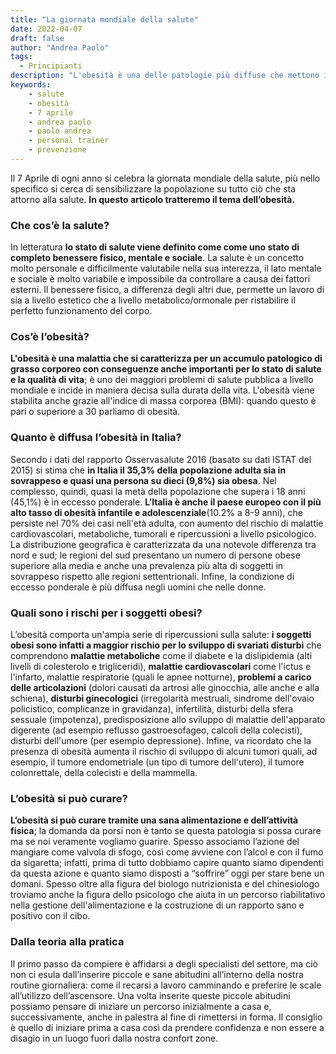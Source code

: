```yaml
---
title: "La giornata mondiale della salute"
date: 2022-04-07
draft: false
author: "Andrea Paolo"
tags:
  - Principianti
description: "L'obesità è una delle patologie più diffuse che mettono in crisi la salute dell'uomo, in Italia un adulto su tre è in sovrappeso e uno su dieci è obeso."
keywords: 
    - salute
    - obesità
    - 7 aprile
    - andrea paolo
    - paolo andrea
    - personal trainer
    - prevenzione
---
```


Il 7 Aprile di ogni anno si celebra la giornata mondiale della salute, più nello specifico si cerca di sensibilizzare la popolazione su tutto ciò che sta attorno alla salute. **In questo articolo tratteremo il tema dell’obesità.**

### Che cos’è la salute?
In letteratura **lo stato di salute viene definito come come uno stato di completo benessere fisico, mentale e sociale**. La salute è un concetto molto personale e difficilmente valutabile nella sua interezza, il lato mentale e sociale è molto variabile e impossibile da controllare a causa dei fattori esterni. Il benessere fisico, a differenza degli altri due, permette un lavoro di sia a livello estetico che a livello metabolico/ormonale per ristabilire il perfetto funzionamento del corpo.

### Cos’è l’obesità?
**L'obesità è una malattia che si caratterizza per un accumulo patologico di grasso corporeo con conseguenze anche importanti per lo stato di salute e la qualità di vita**; è uno dei maggiori problemi di salute pubblica a livello mondiale e incide in maniera decisa sulla durata della vita. L'obesità viene stabilita anche grazie all'indice di massa corporea (BMI): quando questo è pari o superiore a 30 parliamo di obesità.

### Quanto è diffusa l’obesità in Italia?
Secondo i dati del rapporto Osservasalute 2016 (basato su dati ISTAT del 2015) si stima che **in Italia il 35,3% della popolazione adulta sia in sovrappeso e quasi una persona su dieci (9,8%) sia obesa**. Nel complesso, quindi, quasi la metà della popolazione che supera i 18 anni (45,1%) è in eccesso ponderale. **L’Italia è anche il paese europeo con il più alto tasso di obesità infantile e adolescenziale**(10.2% a 8-9 anni), che persiste nel 70% dei casi nell'età adulta, con aumento del rischio di malattie cardiovascolari, metaboliche, tumorali e ripercussioni a livello psicologico. La distribuzione geografica è caratterizzata da una notevole differenza tra nord e sud; le regioni del sud presentano un numero di persone obese superiore alla media e anche una prevalenza più alta di soggetti in sovrappeso rispetto alle regioni settentrionali. Infine, la condizione di eccesso ponderale è più diffusa negli uomini che nelle donne.

### Quali sono i rischi per i soggetti obesi?
L’obesità comporta un'ampia serie di ripercussioni sulla salute: **i soggetti obesi sono infatti a maggior rischio per lo sviluppo di svariati disturbi** che comprendono **malattie metaboliche** come il diabete e la dislipidemia (alti livelli di colesterolo e trigliceridi), **malattie cardiovascolari** come l'ictus e l'infarto, malattie respiratorie (quali le apnee notturne), **problemi a carico delle articolazioni** (dolori causati da artrosi alle ginocchia, alle anche e alla schiena), **disturbi ginecologici** (irregolarità mestruali, sindrome dell'ovaio policistico, complicanze in gravidanza), infertilità, disturbi della sfera sessuale (impotenza), predisposizione allo sviluppo di malattie dell'apparato digerente (ad esempio reflusso gastroesofageo, calcoli della colecisti), disturbi dell'umore (per esempio depressione).
Infine, va ricordato che la presenza di obesità aumenta il rischio di sviluppo di alcuni tumori quali, ad esempio, il tumore endometriale (un tipo di tumore dell'utero), il tumore colonrettale, della colecisti e della mammella.

### L’obesità si può curare?
**L’obesità si può curare tramite una sana alimentazione e dell’attività fisica**; la domanda da porsi non è tanto se questa patologia si possa curare ma se noi veramente vogliamo guarire. Spesso associamo l’azione del mangiare come valvola di sfogo, così come avviene con l’alcol e con il fumo da sigaretta; infatti, prima di tutto dobbiamo capire quanto siamo dipendenti da questa azione e quanto siamo disposti a “soffrire” oggi per stare bene un domani. Spesso oltre alla figura del biologo nutrizionista e del chinesiologo troviamo anche la figura dello psicologo che aiuta in un percorso riabilitativo nella gestione dell'alimentazione e la costruzione di un rapporto sano e positivo con il cibo.

### Dalla teoria alla pratica
Il primo passo da compiere è affidarsi a degli specialisti del settore, ma ciò non ci esula dall’inserire piccole e sane abitudini all’interno della nostra routine giornaliera: come il recarsi a lavoro camminando e preferire le scale all’utilizzo dell’ascensore. Una volta inserite queste piccole abitudini possiamo pensare di iniziare un percorso inizialmente a casa e, successivamente, anche in palestra al fine di rimettersi in forma. Il consiglio è quello di iniziare prima a casa così da prendere confidenza e non essere a disagio in un luogo fuori dalla nostra confort zone.